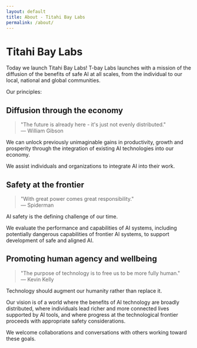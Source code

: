 ```yaml
---
layout: default
title: About - Titahi Bay Labs
permalink: /about/
---
```


# Titahi Bay Labs

Today we launch Titahi Bay Labs! T-bay Labs launches with a mission of the diffusion of the benefits of safe AI at all scales, from the individual to our local, national and global communities.

Our principles:

## Diffusion through the economy

> "The future is already here - it's just not evenly distributed."  
> — William Gibson

We can unlock previously unimaginable gains in productivity, growth and prosperity through the integration of existing AI technologies into our economy.

We assist individuals and organizations to integrate AI into their work.

## Safety at the frontier

> "With great power comes great responsibility."  
> — Spiderman

AI safety is the defining challenge of our time.

We evaluate the performance and capabilities of AI systems, including potentially dangerous capabilities of frontier AI systems, to support development of safe and aligned AI.

## Promoting human agency and wellbeing

> "The purpose of technology is to free us to be more fully human."  
> — Kevin Kelly

Technology should augment our humanity rather than replace it.

Our vision is of a world where the benefits of AI technology are broadly distributed, where individuals lead richer and more connected lives supported by AI tools, and where progress at the technological frontier proceeds with appropriate safety considerations.

We welcome collaborations and conversations with others working toward these goals.
